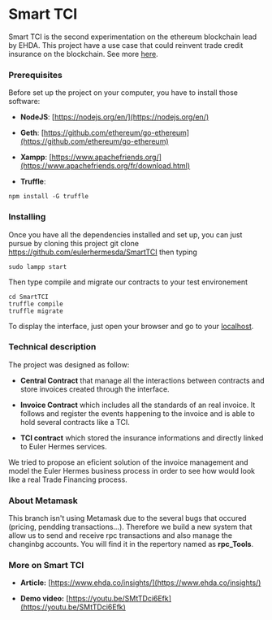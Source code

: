 # Smart TCI

Smart TCI is the second experimentation on the ethereum blockchain lead by EHDA. This project have a use case that could reinvent trade credit insurance on the blockchain. See more [here]().

### Prerequisites

Before set up the project on your computer, you have to install those software:

* **NodeJS**: [https://nodejs.org/en/](https://nodejs.org/en/)

* **Geth**: [https://github.com/ethereum/go-ethereum](https://github.com/ethereum/go-ethereum)

* **Xampp**: [https://www.apachefriends.org/](https://www.apachefriends.org/fr/download.html)

* **Truffle**: 
```
npm install -G truffle
```

### Installing

Once you have all the dependencies installed and set up, you can just pursue by cloning this project git clone https://github.com/eulerhermesda/SmartTCI then typing

```
sudo lampp start
```

Then type compile and migrate our contracts to your test environement

```
cd SmartTCI
truffle compile
truffle migrate
```

To display the interface, just open your browser and go to your [localhost](http://localhost/SmartTCI/TCI_truffle/reactjs_app/).


### Technical description

The project was designed as follow:

* **Central Contract** that manage all the interactions between contracts and store invoices created through the interface.

* **Invoice Contract** which includes all the standards of an real invoice. It follows and register the events happening to the invoice and is able to hold several contracts like a TCI.

* **TCI contract** which stored the insurance informations and directly linked to Euler Hermes services.

We tried to propose an eficient solution of the invoice management and model the Euler Hermes business process in order to see how would look like a real Trade Financing process.

### About Metamask

This branch isn't using Metamask due to the several bugs that occured (pricing, pendding transactions...). Therefore we build a new system that allow us to send and receive rpc transactions and also manage the changinbg accounts.
You will find it in the repertory named as **rpc_Tools**.

### More on Smart TCI 

* **Article:** [https://www.ehda.co/insights/](https://www.ehda.co/insights/)

* **Demo video:** [https://youtu.be/SMtTDci6Efk](https://youtu.be/SMtTDci6Efk)
